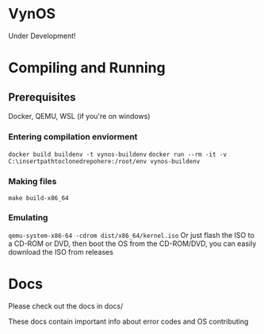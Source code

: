 # VynOS
Under Development!
# Compiling and Running
## Prerequisites
Docker, QEMU, WSL (if you're on windows)
### Entering compilation enviorment
`docker build buildenv -t vynos-buildenv`
`docker run --rm -it -v C:\insertpathtoclonedrepohere:/root/env vynos-buildenv`
### Making files
`make build-x86_64`
### Emulating
`qemu-system-x86-64 -cdrom dist/x86_64/kernel.iso`
Or just flash the ISO to a CD-ROM or DVD, then boot the OS from the CD-ROM/DVD,
you can easily download the ISO from releases
# Docs
Please check out the docs in docs/

These docs contain important info about error codes and OS contributing
